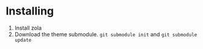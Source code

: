 # Installing

1. Install zola
2. Download the theme submodule. `git submodule init` and `git submodule update`